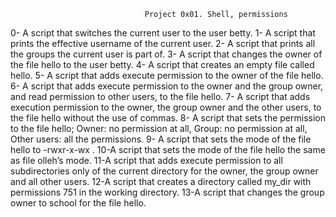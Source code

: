                                   Project 0x01. Shell, permissions

0- A script that switches the current user to the user betty.
1- A script that prints the effective username of the current user.
2- A script that prints all the groups the current user is part of.
3- A script that changes the owner of the file hello to the user betty.
4- A script that creates an empty file called hello.
5- A script that adds execute permission to the owner of the file hello.
6- A script that adds execute permission to the owner and the group owner, and read permission to other users, to the file hello.
7- A script that adds execution permission to the owner, the group owner and the other users, to the file hello without the use of commas.
8- A script that sets the permission to the file hello; Owner: no permission at all, Group: no permission at all, Other users: all the permissions.
9- A script that sets the mode of the file hello to -rwxr-x-wx .
10-A script that sets the mode of the file hello the same as file olleh’s mode.
11-A script that adds execute permission to all subdirectories only of the current directory for the owner, the group owner and all other users.
12-A script that creates a directory called my_dir with permissions 751 in the working directory.
13-A script that changes the group owner to school for the file hello.

